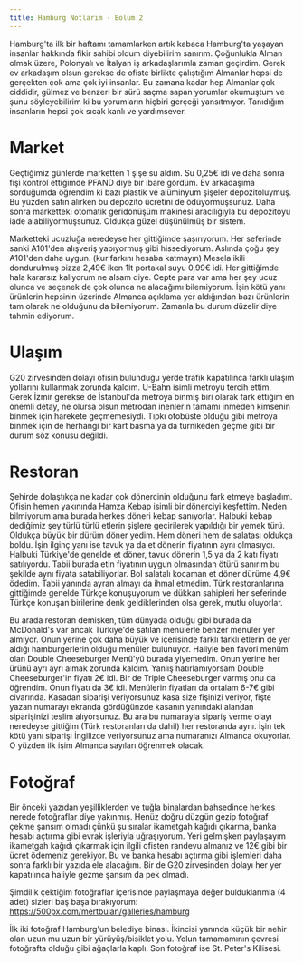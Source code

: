```yaml
---
title: Hamburg Notlarım - Bölüm 2
---
```


Hamburg'ta ilk bir haftamı tamamlarken artık kabaca Hamburg'ta yaşayan insanlar hakkında fikir sahibi oldum diyebilirim sanırım. Çoğunlukla Alman olmak üzere, Polonyalı ve İtalyan iş arkadaşlarımla zaman geçirdim. Gerek ev arkadaşım olsun gerekse de ofiste birlikte çalıştığım Almanlar hepsi de gerçekten çok ama çok iyi insanlar. Bu zamana kadar hep Almanlar çok ciddidir, gülmez ve benzeri bir sürü saçma sapan yorumlar okumuştum ve şunu söyleyebilirim ki bu yorumların hiçbiri gerçeği yansıtmıyor. Tanıdığım insanların hepsi çok sıcak kanlı ve yardımsever.

# Market

Geçtiğimiz günlerde marketten 1 şişe su aldım. Su 0,25€ idi ve daha sonra fişi kontrol ettiğimde PFAND diye bir ibare gördüm. Ev arkadaşıma sorduğumda öğrendim ki bazı plastik ve alüminyum şişeler depozitoluymuş. Bu yüzden satın alırken bu depozito ücretini de ödüyormuşsunuz. Daha sonra marketteki otomatik geridönüşüm makinesi aracılığıyla bu depozitoyu iade alabiliyormuşsunuz. Oldukça güzel düşünülmüş bir sistem.

Marketteki ucuzluğa neredeyse her gittiğimde şaşırıyorum. Her seferinde sanki A101'den alışveriş yapıyormuş gibi hissediyorum. Aslında çoğu şey A101'den daha uygun. (kur farkını hesaba katmayın) Mesela ikili dondurulmuş pizza 2,49€ iken 1lt portakal suyu 0,99€ idi. Her gittiğimde hala kararsız kalıyorum ne alsam diye. Cepte para var ama her şey ucuz olunca ve seçenek de çok olunca ne alacağımı bilemiyorum. İşin kötü yanı ürünlerin hepsinin üzerinde Almanca açıklama yer aldığından bazı ürünlerin tam olarak ne olduğunu da bilemiyorum. Zamanla bu durum düzelir diye tahmin ediyorum.

# Ulaşım

G20 zirvesinden dolayı ofisin bulunduğu yerde trafik kapatılınca farklı ulaşım yollarını kullanmak zorunda kaldım. U-Bahn isimli metroyu tercih ettim. Gerek İzmir gerekse de İstanbul'da metroya binmiş biri olarak fark ettiğim en önemli detay, ne olursa olsun metrodan inenlerin tamamı inmeden kimsenin binmek için harekete geçmemesiydi. Tıpkı otobüste olduğu gibi metroya binmek için de herhangi bir kart basma ya da turnikeden geçme gibi bir durum söz konusu değildi.

# Restoran

Şehirde dolaştıkça ne kadar çok dönercinin olduğunu fark etmeye başladım. Ofisin hemen yakınında Hamza Kebap isimli bir dönerciyi keşfettim. Neden bilmiyorum ama burada herkes döneri kebap sanıyorlar. Halbuki kebap dediğimiz şey türlü türlü etlerin şişlere geçirilerek yapıldığı bir yemek türü. Oldukça büyük bir dürüm döner yedim. Hem döneri hem de salatası oldukça boldu. İşin ilginç yanı ise tavuk ya da et dönerin fiyatının aynı olmasıydı. Halbuki Türkiye'de genelde et döner, tavuk dönerin 1,5 ya da 2 katı fiyatı satılıyordu. Tabii burada etin fiyatının uygun olmasından ötürü sanırım bu şekilde aynı fiyata satabiliyorlar. Bol salatalı kocaman et döner dürüme 4,9€ ödedim. Tabii yanında ayran almayı da ihmal etmedim. Türk restoranlarına gittiğimde genelde Türkçe konuşuyorum ve dükkan sahipleri her seferinde Türkçe konuşan birilerine denk geldiklerinden olsa gerek, mutlu oluyorlar. 

Bu arada restoran demişken, tüm dünyada olduğu gibi burada da McDonald's var ancak Türkiye'de satılan menülerle benzer menüler yer almıyor. Onun yerine çok daha büyük ve içerisinde farklı farklı etlerin de yer aldığı hamburgerlerin olduğu menüler bulunuyor. Haliyle ben favori menüm olan Double Cheeseburger Menü'yü burada yiyemedim. Onun yerine her ürünü ayrı ayrı almak zorunda kaldım. Yanlış hatırlamıyorsam Double Cheeseburger'in fiyatı 2€ idi. Bir de Triple Cheeseburger varmış onu da öğrendim. Onun fiyatı da 3€ idi. Menülerin fiyatları da ortalam 6-7€ gibi civarında. Kasadan siparişi veriyorsunuz kasa size fişinizi veriyor, fişte yazan numarayı ekranda gördüğünzde kasanın yanındaki alandan siparişinizi teslim alıyorsunuz. Bu ara bu numarayla sipariş verme olayı neredeyse gittiğim (Türk restoranları da dahil) her restoranda aynı. İşin tek kötü yanı siparişi İngilizce veriyorsunuz ama numaranızı Almanca okuyorlar. O yüzden ilk işim Almanca sayıları öğrenmek olacak.

# Fotoğraf

Bir önceki yazıdan yeşilliklerden ve tuğla binalardan bahsedince herkes nerede fotoğraflar diye yakınmış. Henüz doğru düzgün gezip fotoğraf çekme şansım olmadı çünkü şu sıralar ikametgah kağıdı çıkarma, banka hesabı açtırma gibi evrak işleriyla uğraşıyorum. Yeri gelmişken paylaşayım ikametgah kağıdı çıkarmak için ilgili ofisten randevu almanız ve 12€ gibi bir ücret ödemeniz gerekiyor. Bu ve banka hesabı açtırma gibi işlemleri daha sonra farklı bir yazıda ele alacağım. Bir de G20 zirvesinden dolayı her yer kapatılınca haliyle gezme şansım da pek olmadı.

Şimdilik çektiğim fotoğraflar içerisinde paylaşmaya değer bulduklarımla (4 adet) sizleri baş başa bırakıyorum: https://500px.com/mertbulan/galleries/hamburg

İlk iki fotoğraf Hamburg'un belediye binası. İkincisi yanında küçük bir nehir olan uzun mu uzun bir yürüyüş/bisiklet yolu. Yolun tamamamının çevresi fotoğrafta olduğu gibi ağaçlarla kaplı. Son fotoğraf ise St. Peter's Kilisesi.